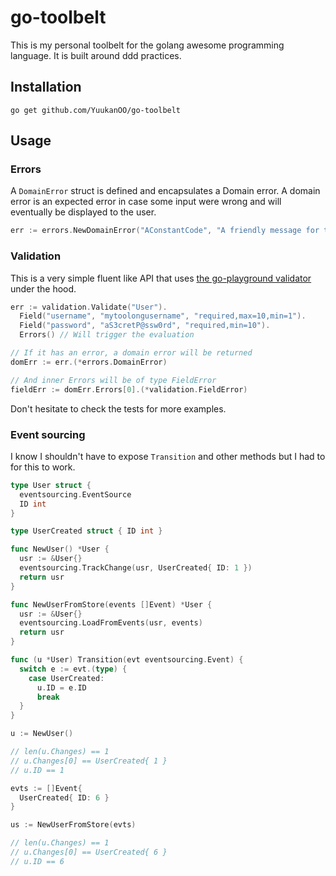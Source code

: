 # go-toolbelt

This is my personal toolbelt for the golang awesome programming language. It is built around ddd practices.

## Installation

`go get github.com/YuukanOO/go-toolbelt`

## Usage

### Errors

A `DomainError` struct is defined and encapsulates a Domain error. A domain error is an expected error in case some input were wrong and will eventually be displayed to the user.

```go
err := errors.NewDomainError("AConstantCode", "A friendly message for the developper", errors.New("Any number of inner errors"))
```

### Validation

This is a very simple fluent like API that uses [the go-playground validator](https://github.com/go-playground/validator) under the hood.

```go
err := validation.Validate("User").
  Field("username", "mytoolongusername", "required,max=10,min=1").
  Field("password", "aS3cretP@ssw0rd", "required,min=10").
  Errors() // Will trigger the evaluation

// If it has an error, a domain error will be returned
domErr := err.(*errors.DomainError)

// And inner Errors will be of type FieldError
fieldErr := domErr.Errors[0].(*validation.FieldError)
```

Don't hesitate to check the tests for more examples.

### Event sourcing

I know I shouldn't have to expose `Transition` and other methods but I had to for this to work.

```go
type User struct {
  eventsourcing.EventSource
  ID int
}

type UserCreated struct { ID int }

func NewUser() *User {
  usr := &User{}
  eventsourcing.TrackChange(usr, UserCreated{ ID: 1 })
  return usr
}

func NewUserFromStore(events []Event) *User {
  usr := &User{}
  eventsourcing.LoadFromEvents(usr, events)
  return usr
}

func (u *User) Transition(evt eventsourcing.Event) {
  switch e := evt.(type) {
    case UserCreated:
      u.ID = e.ID
      break
  }
}

u := NewUser()

// len(u.Changes) == 1
// u.Changes[0] == UserCreated{ 1 }
// u.ID == 1

evts := []Event{
  UserCreated{ ID: 6 }
}

us := NewUserFromStore(evts)

// len(u.Changes) == 1
// u.Changes[0] == UserCreated{ 6 }
// u.ID == 6
```